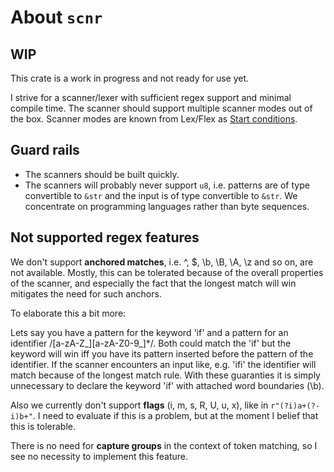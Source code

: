 # About `scnr`

## WIP

This crate is a work in progress and not ready for use yet.

I strive for a scanner/lexer with sufficient regex support and minimal compile time.
The scanner should support multiple scanner modes out of the box.
Scanner modes are known from Lex/Flex as
[Start conditions](https://www.cs.princeton.edu/~appel/modern/c/software/flex/flex.html#SEC11).

## Guard rails

* The scanners should be built quickly.
* The scanners will probably never support `u8`, i.e. patterns are of type convertible to `&str` and
the input is of type convertible to `&str`. We concentrate on programming languages rather than byte
sequences.

## Not supported regex features

We don't support **anchored matches**, i.e. ^, $, \b, \B, \A, \z and so on, are not available.
Mostly, this can be tolerated because of the overall properties of the scanner, and especially the
fact that the longest match will win mitigates the need for such anchors.

To elaborate this a bit more:

Lets say you have a pattern for the keyword 'if' and a pattern for an identifier
/[a-zA-Z_][a-zA-Z0-9_]*/. Both could match the 'if' but the keyword will win iff you have its
pattern inserted before the pattern of the identifier. If the scanner encounters an input like,
e.g. 'ifi' the identifier will match because of the longest match rule. With these guaranties it is
simply unnecessary to declare the keyword 'if' with attached word boundaries (\b).

Also we currently don't support **flags** (i, m, s, R, U, u, x), like in ```r"(?i)a+(?-i)b+"```.
I need to evaluate if this is a problem, but at the moment I belief that this is tolerable.

There is no need for **capture groups** in the context of token matching, so I see no necessity to
implement this feature.
